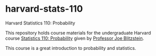 # harvard-stats-110
Harvard Statistics 110: Probability

This repository holds course materials for the undergraduate Harvard course [Statistics 110: Probability](https://projects.iq.harvard.edu/stat110) given by [Professor Joe Blitzstein](http://www.people.fas.harvard.edu/~blitz/Site/Home.html).

This course is a great introduction to probability and statistics. 
